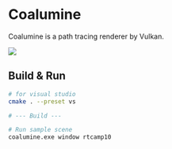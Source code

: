 # Coalumine

Coalumine is a path tracing renderer by Vulkan.

![](https://github.com/user-attachments/assets/8719c890-4db9-4cee-be83-54b75fab3b6c)

## Build & Run

```sh
# for visual studio
cmake . --preset vs

# --- Build ---

# Run sample scene
coalumine.exe window rtcamp10
```
